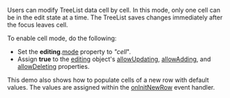 Users can modify TreeList data cell by cell. In this mode, only one cell can be in the edit state at a time. The TreeList saves changes immediately after the focus leaves cell.

To enable cell mode, do the following:
- Set the **editing**.[mode](/Documentation/ApiReference/UI_Components/dxTreeList/Configuration/editing/#mode) property to *"cell*".
- Assign **true** to the [editing](/Documentation/ApiReference/UI_Components/dxTreeList/Configuration/editing/) object's [allowUpdating](/Documentation/ApiReference/UI_Components/dxTreeList/Configuration/editing/#allowUpdating), [allowAdding](/Documentation/ApiReference/UI_Components/dxTreeList/Configuration/editing/#allowAdding), and [allowDeleting](/Documentation/ApiReference/UI_Components/dxTreeList/Configuration/editing/#allowDeleting) properties.

This demo also shows how to populate cells of a new row with default values. The values are assigned within the [onInitNewRow](/Documentation/ApiReference/UI_Components/dxTreeList/Configuration/#onInitNewRow) event handler.
